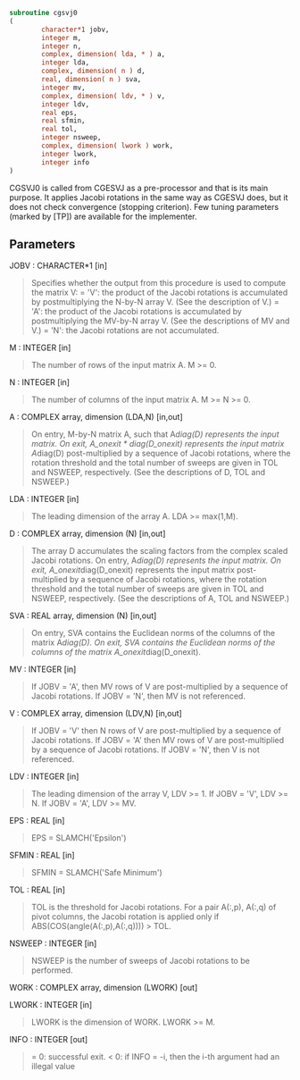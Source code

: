 ```fortran
subroutine cgsvj0
(
        character*1 jobv,
        integer m,
        integer n,
        complex, dimension( lda, * ) a,
        integer lda,
        complex, dimension( n ) d,
        real, dimension( n ) sva,
        integer mv,
        complex, dimension( ldv, * ) v,
        integer ldv,
        real eps,
        real sfmin,
        real tol,
        integer nsweep,
        complex, dimension( lwork ) work,
        integer lwork,
        integer info
)
```

CGSVJ0 is called from CGESVJ as a pre-processor and that is its main
purpose. It applies Jacobi rotations in the same way as CGESVJ does, but
it does not check convergence (stopping criterion). Few tuning
parameters (marked by [TP]) are available for the implementer.

## Parameters
JOBV : CHARACTER*1 [in]
> Specifies whether the output from this procedure is used
> to compute the matrix V:
> = 'V': the product of the Jacobi rotations is accumulated
> by postmultiplying the N-by-N array V.
> (See the description of V.)
> = 'A': the product of the Jacobi rotations is accumulated
> by postmultiplying the MV-by-N array V.
> (See the descriptions of MV and V.)
> = 'N': the Jacobi rotations are not accumulated.

M : INTEGER [in]
> The number of rows of the input matrix A.  M >= 0.

N : INTEGER [in]
> The number of columns of the input matrix A.
> M >= N >= 0.

A : COMPLEX array, dimension (LDA,N) [in,out]
> On entry, M-by-N matrix A, such that A*diag(D) represents
> the input matrix.
> On exit,
> A_onexit * diag(D_onexit) represents the input matrix A*diag(D)
> post-multiplied by a sequence of Jacobi rotations, where the
> rotation threshold and the total number of sweeps are given in
> TOL and NSWEEP, respectively.
> (See the descriptions of D, TOL and NSWEEP.)

LDA : INTEGER [in]
> The leading dimension of the array A.  LDA >= max(1,M).

D : COMPLEX array, dimension (N) [in,out]
> The array D accumulates the scaling factors from the complex scaled
> Jacobi rotations.
> On entry, A*diag(D) represents the input matrix.
> On exit, A_onexit*diag(D_onexit) represents the input matrix
> post-multiplied by a sequence of Jacobi rotations, where the
> rotation threshold and the total number of sweeps are given in
> TOL and NSWEEP, respectively.
> (See the descriptions of A, TOL and NSWEEP.)

SVA : REAL array, dimension (N) [in,out]
> On entry, SVA contains the Euclidean norms of the columns of
> the matrix A*diag(D).
> On exit, SVA contains the Euclidean norms of the columns of
> the matrix A_onexit*diag(D_onexit).

MV : INTEGER [in]
> If JOBV = 'A', then MV rows of V are post-multiplied by a
> sequence of Jacobi rotations.
> If JOBV = 'N',   then MV is not referenced.

V : COMPLEX array, dimension (LDV,N) [in,out]
> If JOBV = 'V' then N rows of V are post-multiplied by a
> sequence of Jacobi rotations.
> If JOBV = 'A' then MV rows of V are post-multiplied by a
> sequence of Jacobi rotations.
> If JOBV = 'N',   then V is not referenced.

LDV : INTEGER [in]
> The leading dimension of the array V,  LDV >= 1.
> If JOBV = 'V', LDV >= N.
> If JOBV = 'A', LDV >= MV.

EPS : REAL [in]
> EPS = SLAMCH('Epsilon')

SFMIN : REAL [in]
> SFMIN = SLAMCH('Safe Minimum')

TOL : REAL [in]
> TOL is the threshold for Jacobi rotations. For a pair
> A(:,p), A(:,q) of pivot columns, the Jacobi rotation is
> applied only if ABS(COS(angle(A(:,p),A(:,q)))) > TOL.

NSWEEP : INTEGER [in]
> NSWEEP is the number of sweeps of Jacobi rotations to be
> performed.

WORK : COMPLEX array, dimension (LWORK) [out]

LWORK : INTEGER [in]
> LWORK is the dimension of WORK. LWORK >= M.

INFO : INTEGER [out]
> = 0:  successful exit.
> < 0:  if INFO = -i, then the i-th argument had an illegal value
